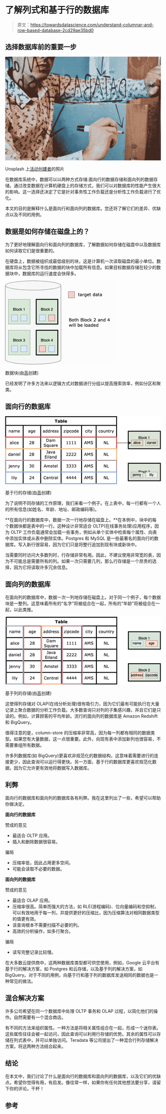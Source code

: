 # 了解列式和基于行的数据库

> 原文：<https://towardsdatascience.com/understand-columnar-and-row-based-database-2cd29ae35bd0>

## 选择数据库前的重要一步

![](img/71d56edf500749a9f06414b5d78caf07.png)

Unsplash 上[活动创建者](https://unsplash.com/@campaign_creators)的照片

在数据库系统中，数据可以以两种方式存储:面向行的数据存储和面向列的数据存储。通过改变数据在计算机硬盘上的存储方式，我们可以对数据库的性能产生很大的影响。这一选择还决定了它是针对事务性工作负载还是分析性工作负载进行了优化。

本文的目的是解释什么是面向行和面向列的数据库。您还将了解它们的差异、优缺点以及不同的用例。

## 数据是如何存储在磁盘上的？

为了更好地理解面向行和面向列的数据库，了解数据如何存储在磁盘中以及数据库如何读取它们是很重要的。

在硬盘上，数据被组织成最低级别的块，这是计算机一次读取磁盘的最小单位。数据库将从包含它所寻找的数据的块中加载所有信息。如果目标数据存储在较少的数据块中，数据库的运行速度会快得多。

![](img/093283a088be1464ded41742aeb65c69.png)

数据块(由[高](https://medium.com/u/2adc5a07e772?source=post_page-----2cd29ae35bd0--------------------------------)创建)

已经发明了许多方法来以逻辑方式对数据进行分组以提高搜索效率，例如分区和聚类。

## 面向行的数据库

![](img/ff1666ddae3d008fce276d68d7cb73d3.png)

基于行的存储(由[高](https://medium.com/u/2adc5a07e772?source=post_page-----2cd29ae35bd0--------------------------------)创建)

为了说明不同存储的工作原理，我们来看一个例子。在上表中，每一行都有一个人的所有信息(如姓名、年龄、地址、邮政编码等)。

**在面向行的数据库中，数据一次一行地存储在磁盘上。**在本例中，块中的每个数据块都是表中的一行。这种设计非常适合 OLTP(在线事务处理)应用程序，因为 OLTP 工作负载通常会加载一些事务，例如从单个实体中检索每个属性、向表中添加实体或从表中删除实体。Postgres 和 MySQL 是一些最著名的面向行的数据库。写入新行很容易，因为它们只是将整行追加到现有块或新块中。

当需要同时访问大多数列时，行存储非常有用。因此，不建议使用非常宽的表，因为不可能总是需要所有的列。如果一次只需要几列，那么行存储是一个昂贵的选择，因为它将读取许多冗余信息。

## 面向列的数据库

在面向列的数据库中，数据一次一列地存储在磁盘上。对于同一个例子，每个数据块是一整列。这意味着所有的“名字”将被组合在一起，所有的“年龄”将被组合在一起，以此类推。

![](img/c6ada19af3f08031caba7eb641d59770.png)

基于列的存储(由[高](https://medium.com/u/2adc5a07e772?source=post_page-----2cd29ae35bd0--------------------------------)创建)

这使得列存储对 OLAP(在线分析处理)很有吸引力，因为它们最有可能执行在大量记录上聚合数据的分析工作负载。大多数查询只对列的子集感兴趣，并且它们是只读的。例如，计算顾客的平均年龄。流行的面向列的数据库是 Amazon Redshift 和 BigQuery。

值得注意的是，column-store 的压缩率非常高，因为每一列都有相同的数据类型。如果您有大量数据，这一点很重要。此外，向现有表中添加新列也很容易，不需要重组所有数据。

许多列数据库(如 BigQuery)更喜欢非规范化的数据结构，这意味着需要进行的连接更少，因此查询可以运行得更快。另一方面，基于行的数据库更喜欢规范化数据，因为它允许更有效地将数据写入数据库。

## 利弊

面向行的数据库和面向列的数据库各有利弊。我在这里列出了一些，希望可以帮助你做决定。

**面向行的数据库**

赞成的意见

*   最适合 OLTP 应用。
*   插入和删除数据很容易。

骗局

*   压缩率低，因此占用更多空间。
*   可能会读取不必要的数据。

**面向列的数据库**

赞成的意见

*   最适合 OLAP 应用。
*   压缩率很高。简单而强大的方法，如 RLE(游程编码)、位向量编码和空抑制，可以有效地用于每一列，并提供更好的压缩比，因为压缩算法对相同数据类型的值更有效。
*   该查询根本不需要扫描不必要的列。
*   高效的分析操作，如多行聚合。

骗局

*   读写完整记录比较慢。

在大多数云提供商中，这两种数据库类型都可供您使用，例如，Google 云平台有基于行的解决方案，如 Postgres 和云存储，以及基于列的解决方案，如 BigQuery。对于不同的用例，向基于行和基于列的数据库发送相同的数据也是一种常见的做法。

## 混合解决方案

许多公司希望在同一个数据库中处理 OLTP 事务和 OLAP 过程，以简化他们的操作。自然需要有一个混合商店。

有不同的方法来组织属性。一种方法是将相关属性组合在一起，形成一个迷你表。这些属性往往会被一起访问，因此查询可以利用行存储的优势。其余的属性可以存储在列式表中，并可以单独访问。Teradata 等公司提出了一种混合行列存储解决方案，将这两种方法结合起来。

## 结论

在本文中，我们讨论了什么是面向行的数据库和面向列的数据库，以及它们的优缺点。希望你觉得有用，有启发。像往常一样，如果你有任何其他想法要分享，请留下你的评论。干杯！

## 参考

[](https://www.sentinelone.com/blog/understanding-row-vs-column-oriented-databases/) 